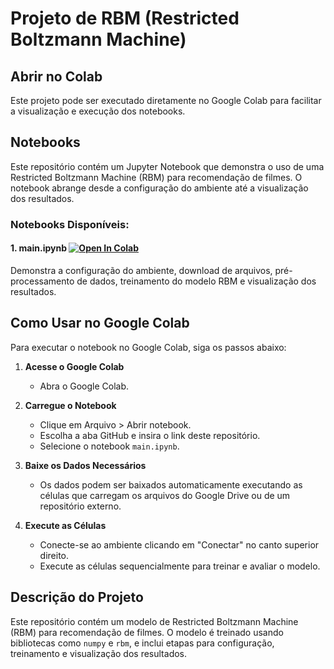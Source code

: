 # Projeto de RBM (Restricted Boltzmann Machine)

## Abrir no Colab
Este projeto pode ser executado diretamente no Google Colab para facilitar a visualização e execução dos notebooks.

## Notebooks

Este repositório contém um Jupyter Notebook que demonstra o uso de uma Restricted Boltzmann Machine (RBM) para recomendação de filmes. O notebook abrange desde a configuração do ambiente até a visualização dos resultados.

### Notebooks Disponíveis:

#### 1. main.ipynb [![Open In Colab](https://colab.research.google.com/assets/colab-badge.svg)](https://colab.research.google.com/github/KauaHenSilva/pyhton_rbm_movie_recommendation/blob/main/main.ipynb)
Demonstra a configuração do ambiente, download de arquivos, pré-processamento de dados, treinamento do modelo RBM e visualização dos resultados.

## Como Usar no Google Colab
Para executar o notebook no Google Colab, siga os passos abaixo:

1. **Acesse o Google Colab**
   - Abra o Google Colab.

2. **Carregue o Notebook**
   - Clique em Arquivo > Abrir notebook.
   - Escolha a aba GitHub e insira o link deste repositório.
   - Selecione o notebook `main.ipynb`.

3. **Baixe os Dados Necessários**
   - Os dados podem ser baixados automaticamente executando as células que carregam os arquivos do Google Drive ou de um repositório externo.

4. **Execute as Células**
   - Conecte-se ao ambiente clicando em "Conectar" no canto superior direito.
   - Execute as células sequencialmente para treinar e avaliar o modelo.

## Descrição do Projeto
Este repositório contém um modelo de Restricted Boltzmann Machine (RBM) para recomendação de filmes. O modelo é treinado usando bibliotecas como `numpy` e `rbm`, e inclui etapas para configuração, treinamento e visualização dos resultados.
